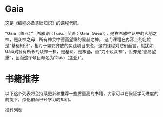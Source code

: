 # Gaia

这是《编程必备基础知识》的课程代码。

“Gaia（盖亚）”（希腊语：Γαία、英语：Gaia (Gaea)），是古希腊神话中的大地之神，是众神之母，所有神灵中德高望重的显赫之神。
这门课程在内容上的定位是“基础知识”，相对于繁花齐放的实践项目来说，这门课程对它们而言，就犹如Gaia对各有所长的众神一样，是基础、是根基，虽“力不及众神”，但亦是“德高望重”，因而这个项目命名为“Gaia（盖亚）”。

# 书籍推荐
以下这个列表将会持续更新和推荐一些质量高的书籍，大家可以在保证学习进度的前提下，深化前面已经学习的知识。

[推荐列表](/books.md)
